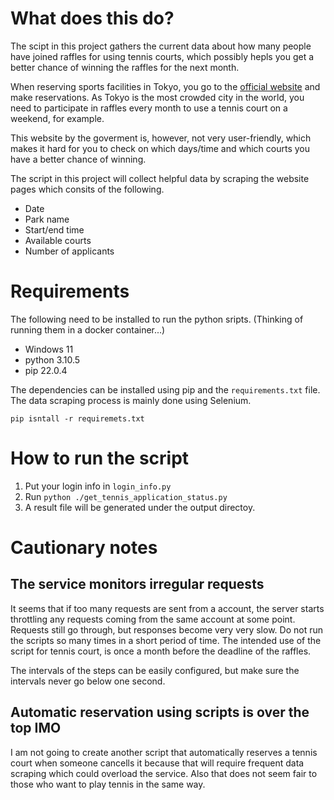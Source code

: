 # What does this do?

The scipt in this project gathers the current data about how many people have joined raffles for using tennis courts, which possibly hepls you get a better chance of winning the raffles for the next month.

When reserving sports facilities in Tokyo, you go to the [official website]([http/:](https://yoyaku.sports.metro.tokyo.lg.jp/web/)) and make reservations. As Tokyo is the most crowded city in the world, you need to participate in raffles every month to use a tennis court on a weekend, for example.

This website by the goverment is, however, not very user-friendly, which makes it hard for you to check on which days/time and which courts you have a better chance of winning. 

The script in this project will collect helpful data by scraping the website pages which consits of the following.

- Date
- Park name
- Start/end time
- Available courts
- Number of applicants


# Requirements
The following need to be installed to run the python sripts. (Thinking of running them in a docker container...)
- Windows 11
- python 3.10.5
- pip 22.0.4

The dependencies can be installed using pip and the `requirements.txt` file. The data scraping process is mainly done using Selenium.
```
pip isntall -r requiremets.txt
```

# How to run the script
1. Put your login info in `login_info.py`
2. Run `python ./get_tennis_application_status.py`
3. A result file will be generated under the output directoy. 
 
# Cautionary notes

## The service monitors irregular requests

It seems that if too many requests are sent from a account, the server starts throttling any requests coming from the same account at some point. Requests still go through, but responses become very very slow. Do not run the scripts so many times in a short period of time. The intended use of the script for tennis court, is once a month before the deadline of the raffles.

The intervals of the steps can be easily configured, but make sure the intervals never go below one second.

## Automatic reservation using scripts is over the top IMO

I am not going to create another script that automatically reserves a tennis court when someone cancells it because that will require frequent data scraping which could overload the service. Also that does not seem fair to those who want to play tennis in the same way.